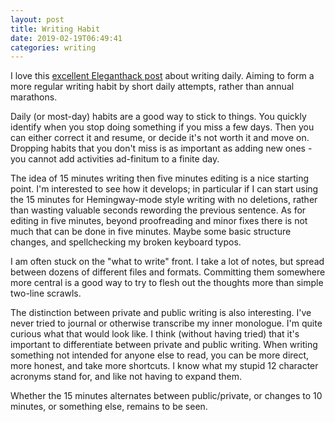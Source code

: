 ```yaml
---
layout: post
title: Writing Habit
date: 2019-02-19T06:49:41
categories: writing
---
```


I love this [excellent Eleganthack post](http://eleganthack.com/temporal-landmarks/) about writing daily. Aiming to form a  more regular writing habit by short daily attempts, rather than annual marathons.

Daily (or most-day) habits are a good way to stick to things. You quickly identify when you stop doing something if you miss a few days. Then you can either correct it and resume, or decide it's not worth it and move on. Dropping habits that you don't miss is as important as adding new ones - you cannot add activities ad-finitum to a finite day.

The idea of 15 minutes writing then five minutes editing is a nice starting point. I'm interested to see how it develops; in particular if I can start using the 15 minutes for Hemingway-mode style writing with no deletions, rather than wasting valuable seconds rewording the previous sentence. As for editing in five minutes, beyond proofreading and minor fixes there is not much that can be done in five minutes. Maybe some basic structure changes, and spellchecking my broken keyboard typos.

I am often stuck on the "what to write" front. I take a lot of notes, but spread between dozens of different files and formats. Committing them somewhere more central is a good way to try to flesh out the thoughts more than simple two-line scrawls.

The distinction between private and public writing is also interesting. I've never tried to journal or otherwise transcribe my inner monologue. I'm quite curious what that would look like. I think (without having tried) that it's important to differentiate between private and public writing. When writing something not intended for anyone else to read, you can be more direct, more honest, and take more shortcuts. I know what my stupid 12 character acronyms stand for, and like not having to expand them.

Whether the 15 minutes alternates between public/private, or changes to 10 minutes, or something else, remains to be seen.
